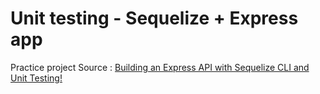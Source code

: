 # Unit testing - Sequelize + Express app

Practice project
Source : [Building an Express API with Sequelize CLI and Unit Testing!](https://levelup.gitconnected.com/building-an-express-api-with-sequelize-cli-and-unit-testing-882c6875ed59)
